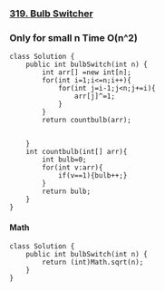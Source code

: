  ### [319. Bulb Switcher](https://leetcode.com/problems/bulb-switcher/description/)

### Only for small n Time O(n^2)
```
class Solution {
    public int bulbSwitch(int n) {
        int arr[] =new int[n];
        for(int i=1;i<=n;i++){
            for(int j=i-1;j<n;j+=i){
                arr[j]^=1;
            }
        }
        return countbulb(arr);

        
    }
    int countbulb(int[] arr){
        int bulb=0;
        for(int v:arr){
            if(v==1){bulb++;}
        }
        return bulb;
    }
}

```
#### Math

```
class Solution {
    public int bulbSwitch(int n) {
        return (int)Math.sqrt(n);
    }
}
